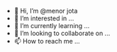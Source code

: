 - 👋 Hi, I’m @menor jota
- 👀 I’m interested in ...
- 🌱 I’m currently learning ...
- 💞️ I’m looking to collaborate on ...
- 📫 How to reach me ...

<!---
MJ-Supremo/MJ-Supremo is a ✨ special ✨ repository because its `README.md` (this file) appears on your GitHub profile.
You can click the Preview link to take a look at your changes.
--->
